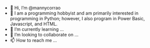 - 👋 Hi, I’m @mannycorrao
- 👀 I am a programming hobbyist and am primarily interested in programming in Python; however, I also program in Power Basic, Javascript, and HTML.
- 🌱 I’m currently learning ...
- 💞️ I’m looking to collaborate on ...
- 📫 How to reach me ...

<!---
mannycorrao/mannycorrao is a ✨ special ✨ repository because its `README.md` (this file) appears on your GitHub profile.
You can click the Preview link to take a look at your changes.
--->

